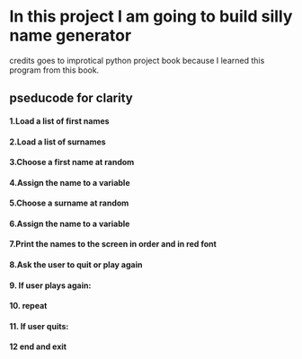 # In this project I am going to build silly name generator

 credits goes to improtical python project book because I learned this program from this book.


## pseducode for clarity

#### 1.Load a list of first names
#### 2.Load a list of surnames
#### 3.Choose a first name at random
#### 4.Assign the name to a variable
#### 5.Choose a surname at random
#### 6.Assign the name to a variable
#### 7.Print the names to the screen in order and in red font
#### 8.Ask the user to quit or play again
#### 9.   If user plays again:
#### 10.      repeat
#### 11.  If user quits:
#### 12       end and exit
